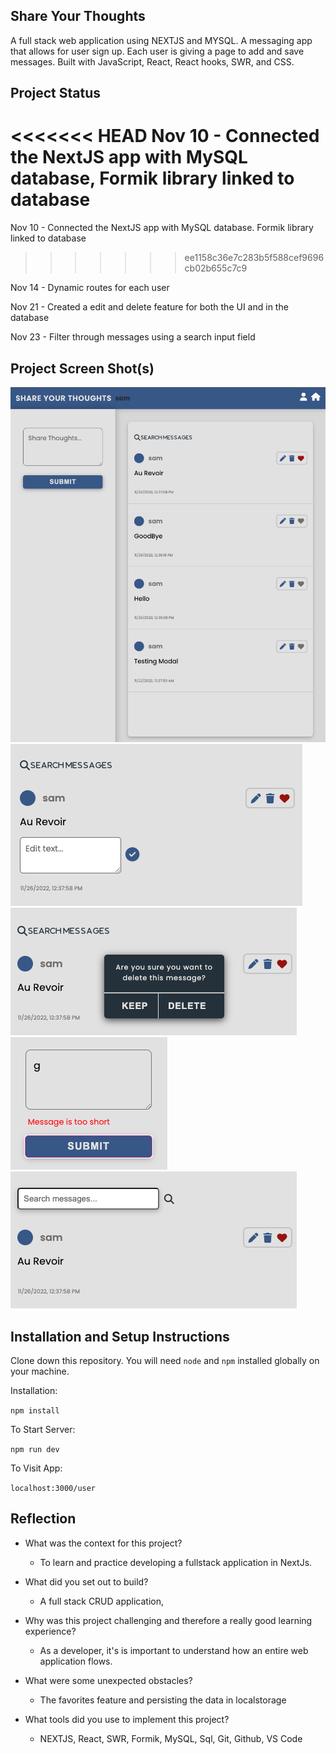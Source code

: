 ## Share Your Thoughts

A full stack web application using NEXTJS and MYSQL. A messaging app that allows for user sign up. Each user is giving a page to add and save messages. Built with JavaScript, React, React hooks, SWR, and CSS.

## Project Status

<<<<<<< HEAD
Nov 10 - Connected the NextJS app with MySQL database, Formik library linked to database
=======
Nov 10 - Connected the NextJS app with MySQL database. Formik library linked to database
>>>>>>> ee1158c36e7c283b5f588cef9696cb02b655c7c9

Nov 14 - Dynamic routes for each user

Nov 21 - Created a edit and delete feature for both the UI and in   the database

Nov 23 - Filter through messages using a search input field

## Project Screen Shot(s)
<img src="./public/screenshots/ui1.png">
<img src="./public/screenshots/ui_edit.png">
<img src="./public/screenshots/ui_delete.png">
<img src="./public/screenshots/ui_errors.png">
<img src="./public/screenshots/ui_search.png">

## Installation and Setup Instructions

Clone down this repository. You will need `node` and `npm` installed globally on your machine.

Installation:

`npm install`

To Start Server:

`npm run dev`

To Visit App:

`localhost:3000/user`

## Reflection

- What was the context for this project?
    - To learn and practice developing a fullstack application in NextJs.
- What did you set out to build?
    - A full stack CRUD application, 

- Why was this project challenging and therefore a really good learning experience?
    - As a developer, it's is important to understand how an entire web application flows.
- What were some unexpected obstacles?
    - The favorites feature and persisting the data in localstorage
- What tools did you use to implement this project?
    - NEXTJS, React, SWR, Formik, MySQL, Sql, Git, Github, VS Code 
